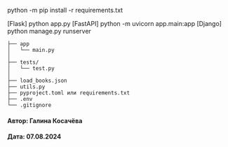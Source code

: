 python -m pip install -r requirements.txt

[Flask] python app.py
[FastAPI] python -m uvicorn app.main:app
[Django] python manage.py runserver

```
├── app
│   └── main.py
│
├── tests/
│   └── test.py
│
├── load_books.json
├── utils.py
├── pyproject.toml или requirements.txt
├── .env
└── .gitignore
```

#### Автор: Галина Косачёва
#### Дата: 07.08.2024